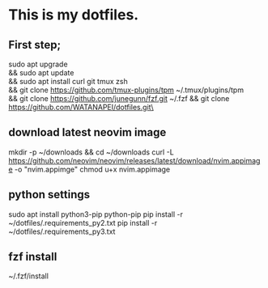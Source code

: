# This is my dotfiles.
## First step;
sudo apt upgrade\
&& sudo apt update\
&& sudo apt install curl git tmux zsh\
&& git clone https://github.com/tmux-plugins/tpm ~/.tmux/plugins/tpm\
&& git clone https://github.com/junegunn/fzf.git ~/.fzf
&& git clone https://github.com/WATANAPEI/dotfiles.git\

## download latest neovim image
mkdir -p ~/downloads && cd ~/downloads
curl -L https://github.com/neovim/neovim/releases/latest/download/nvim.appimage -o "nvim.appimge"
chmod u+x nvim.appimage

## python settings
sudo apt install python3-pip python-pip
pip install -r ~/dotfiles/.requirements_py2.txt
pip install -r ~/dotfiles/.requirements_py3.txt

## fzf install
~/.fzf/install
